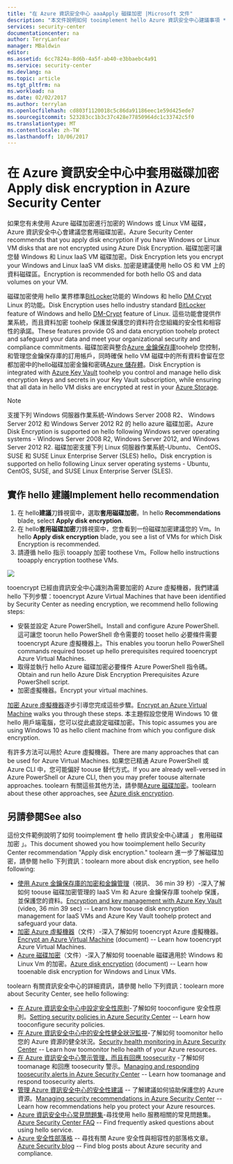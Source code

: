 ```yaml
---
title: "在 Azure 資訊安全中心 aaaApply 磁碟加密 |Microsoft 文件"
description: "本文件說明如何 tooimplement hello Azure 資訊安全中心建議事項 * * 適用於磁碟加密 * *。"
services: security-center
documentationcenter: na
author: TerryLanfear
manager: MBaldwin
editor: 
ms.assetid: 6cc7824a-8d6b-4a5f-ab40-e3bbaebc4a91
ms.service: security-center
ms.devlang: na
ms.topic: article
ms.tgt_pltfrm: na
ms.workload: na
ms.date: 02/02/2017
ms.author: terrylan
ms.openlocfilehash: cd803f1120018c5c86da91186eec1e59d425ede7
ms.sourcegitcommit: 523283cc1b3c37c428e77850964dc1c33742c5f0
ms.translationtype: MT
ms.contentlocale: zh-TW
ms.lasthandoff: 10/06/2017
---
```

# <a name="apply-disk-encryption-in-azure-security-center"></a><span data-ttu-id="62917-103">在 Azure 資訊安全中心中套用磁碟加密</span><span class="sxs-lookup"><span data-stu-id="62917-103">Apply disk encryption in Azure Security Center</span></span>
<span data-ttu-id="62917-104">如果您有未使用 Azure 磁碟加密進行加密的 Windows 或 Linux VM 磁碟，Azure 資訊安全中心會建議您套用磁碟加密。</span><span class="sxs-lookup"><span data-stu-id="62917-104">Azure Security Center recommends that you apply disk encryption if you have Windows or Linux VM disks that are not encrypted using Azure Disk Encryption.</span></span> <span data-ttu-id="62917-105">磁碟加密可讓您替 Windows 和 Linux IaaS VM 磁碟加密。</span><span class="sxs-lookup"><span data-stu-id="62917-105">Disk Encryption lets you encrypt your Windows and Linux IaaS VM disks.</span></span>  <span data-ttu-id="62917-106">加密是建議使用 hello OS 和 VM 上的資料磁碟區。</span><span class="sxs-lookup"><span data-stu-id="62917-106">Encryption is recommended for both hello OS and data volumes on your VM.</span></span>

<span data-ttu-id="62917-107">磁碟加密使用 hello 業界標準[BitLocker](https://technet.microsoft.com/library/cc732774.aspx)功能的 Windows 和 hello [DM Crypt](https://en.wikipedia.org/wiki/Dm-crypt) Linux 的功能。</span><span class="sxs-lookup"><span data-stu-id="62917-107">Disk Encryption uses hello industry standard [BitLocker](https://technet.microsoft.com/library/cc732774.aspx) feature of Windows and hello [DM-Crypt](https://en.wikipedia.org/wiki/Dm-crypt) feature of Linux.</span></span> <span data-ttu-id="62917-108">這些功能會提供作業系統，而且資料加密 toohelp 保護並保護您的資料符合您組織的安全性和相容性的承諾。</span><span class="sxs-lookup"><span data-stu-id="62917-108">These features provide OS and data encryption toohelp protect and safeguard your data and meet your organizational security and compliance commitments.</span></span> <span data-ttu-id="62917-109">磁碟加密與整合[Azure 金鑰保存庫](https://azure.microsoft.com/documentation/services/key-vault/)toohelp 您控制，和管理您金鑰保存庫的訂用帳戶，同時確保 hello VM 磁碟中的所有資料會留在您都加密中的hello磁碟加密金鑰和密碼[Azure 儲存體](https://azure.microsoft.com/documentation/services/storage/)。</span><span class="sxs-lookup"><span data-stu-id="62917-109">Disk Encryption is integrated with [Azure Key Vault](https://azure.microsoft.com/documentation/services/key-vault/) toohelp you control and manage hello disk encryption keys and secrets in your Key Vault subscription, while ensuring that all data in hello VM disks are encrypted at rest in your [Azure Storage](https://azure.microsoft.com/documentation/services/storage/).</span></span>

> [!NOTE]
> <span data-ttu-id="62917-110">支援下列 Windows 伺服器作業系統-Windows Server 2008 R2、 Windows Server 2012 和 Windows Server 2012 R2 的 hello azure 磁碟加密。</span><span class="sxs-lookup"><span data-stu-id="62917-110">Azure Disk Encryption is supported on hello following Windows server operating systems - Windows Server 2008 R2, Windows Server 2012, and Windows Server 2012 R2.</span></span> <span data-ttu-id="62917-111">磁碟加密支援下列 Linux 伺服器作業系統-Ubuntu、 CentOS、 SUSE 和 SUSE Linux Enterprise Server (SLES) hello。</span><span class="sxs-lookup"><span data-stu-id="62917-111">Disk encryption is supported on hello following Linux server operating systems - Ubuntu, CentOS, SUSE, and SUSE Linux Enterprise Server (SLES).</span></span>
>
>

## <a name="implement-hello-recommendation"></a><span data-ttu-id="62917-112">實作 hello 建議</span><span class="sxs-lookup"><span data-stu-id="62917-112">Implement hello recommendation</span></span>
1. <span data-ttu-id="62917-113">在 hello**建議**刀鋒視窗中，選取**套用磁碟加密**。</span><span class="sxs-lookup"><span data-stu-id="62917-113">In hello **Recommendations** blade, select **Apply disk encryption**.</span></span>
2. <span data-ttu-id="62917-114">在 hello**套用磁碟加密**刀鋒視窗中，您會看到一份磁碟加密建議您的 Vm。</span><span class="sxs-lookup"><span data-stu-id="62917-114">In hello **Apply disk encryption** blade, you see a list of VMs for which Disk Encryption is recommended.</span></span>
3. <span data-ttu-id="62917-115">請遵循 hello 指示 tooapply 加密 toothese Vm。</span><span class="sxs-lookup"><span data-stu-id="62917-115">Follow hello instructions tooapply encryption toothese VMs.</span></span>

![][1]

<span data-ttu-id="62917-116">tooencrypt 已經由資訊安全中心識別為需要加密的 Azure 虛擬機器，我們建議 hello 下列步驟：</span><span class="sxs-lookup"><span data-stu-id="62917-116">tooencrypt Azure Virtual Machines that have been identified by Security Center as needing encryption, we recommend hello following steps:</span></span>

* <span data-ttu-id="62917-117">安裝並設定 Azure PowerShell。</span><span class="sxs-lookup"><span data-stu-id="62917-117">Install and configure Azure PowerShell.</span></span> <span data-ttu-id="62917-118">這可讓您 toorun hello PowerShell 命令需要的 tooset hello 必要條件需要 tooencrypt Azure 虛擬機器上。</span><span class="sxs-lookup"><span data-stu-id="62917-118">This enables you toorun hello PowerShell commands required tooset up hello prerequisites required tooencrypt Azure Virtual Machines.</span></span>
* <span data-ttu-id="62917-119">取得並執行 hello Azure 磁碟加密必要條件 Azure PowerShell 指令碼。</span><span class="sxs-lookup"><span data-stu-id="62917-119">Obtain and run hello Azure Disk Encryption Prerequisites Azure PowerShell script.</span></span>
* <span data-ttu-id="62917-120">加密虛擬機器。</span><span class="sxs-lookup"><span data-stu-id="62917-120">Encrypt your virtual machines.</span></span>

<span data-ttu-id="62917-121">[加密 Azure 虛擬機器](security-center-disk-encryption.md)逐步引導您完成這些步驟。</span><span class="sxs-lookup"><span data-stu-id="62917-121">[Encrypt an Azure Virtual Machine](security-center-disk-encryption.md) walks you through these steps.</span></span>  <span data-ttu-id="62917-122">本主題假設您使用 Windows 10 做 hello 用戶端電腦，您可以從此處設定磁碟加密。</span><span class="sxs-lookup"><span data-stu-id="62917-122">This topic assumes you are using Windows 10 as hello client machine from which you configure disk encryption.</span></span>

<span data-ttu-id="62917-123">有許多方法可以用於 Azure 虛擬機器。</span><span class="sxs-lookup"><span data-stu-id="62917-123">There are many approaches that can be used for Azure Virtual Machines.</span></span> <span data-ttu-id="62917-124">如果您已精通 Azure PowerShell 或 Azure CLI 中，您可能偏好 toouse 替代方式。</span><span class="sxs-lookup"><span data-stu-id="62917-124">If you are already well-versed in Azure PowerShell or Azure CLI, then you may prefer toouse alternate approaches.</span></span> <span data-ttu-id="62917-125">toolearn 有關這些其他方法，請參閱[Azure 磁碟加密](../security/azure-security-disk-encryption.md)。</span><span class="sxs-lookup"><span data-stu-id="62917-125">toolearn about these other approaches, see [Azure disk encryption](../security/azure-security-disk-encryption.md).</span></span>

## <a name="see-also"></a><span data-ttu-id="62917-126">另請參閱</span><span class="sxs-lookup"><span data-stu-id="62917-126">See also</span></span>
<span data-ttu-id="62917-127">這份文件範例說明了如何 tooimplement 會 hello 資訊安全中心建議 」 套用磁碟加密 」。</span><span class="sxs-lookup"><span data-stu-id="62917-127">This document showed you how tooimplement hello Security Center recommendation "Apply disk encryption."</span></span> <span data-ttu-id="62917-128">toolearn 進一步了解磁碟加密，請參閱 hello 下列資訊：</span><span class="sxs-lookup"><span data-stu-id="62917-128">toolearn more about disk encryption, see hello following:</span></span>

* <span data-ttu-id="62917-129">[使用 Azure 金鑰保存庫的加密和金鑰管理](https://azure.microsoft.com/documentation/videos/azurecon-2015-encryption-and-key-management-with-azure-key-vault/)（視訊、 36 min 39 秒）-深入了解如何 toouse 磁碟加密管理的 IaaS Vm 和 Azure 金鑰保存庫 toohelp 保護，並保護您的資料。</span><span class="sxs-lookup"><span data-stu-id="62917-129">[Encryption and key management with Azure Key Vault](https://azure.microsoft.com/documentation/videos/azurecon-2015-encryption-and-key-management-with-azure-key-vault/) (video, 36 min 39 sec) -- Learn how toouse disk encryption management for IaaS VMs and Azure Key Vault toohelp protect and safeguard your data.</span></span>
* <span data-ttu-id="62917-130">[加密 Azure 虛擬機器](security-center-disk-encryption.md)（文件）-深入了解如何 tooencrypt Azure 虛擬機器。</span><span class="sxs-lookup"><span data-stu-id="62917-130">[Encrypt an Azure Virtual Machine](security-center-disk-encryption.md) (document) -- Learn how tooencrypt Azure Virtual Machines.</span></span>
* <span data-ttu-id="62917-131">[Azure 磁碟加密](../security/azure-security-disk-encryption.md)（文件）-深入了解如何 tooenable 磁碟適用於 Windows 和 Linux Vm 的加密。</span><span class="sxs-lookup"><span data-stu-id="62917-131">[Azure disk encryption](../security/azure-security-disk-encryption.md) (document) -- Learn how tooenable disk encryption for Windows and Linux VMs.</span></span>

<span data-ttu-id="62917-132">toolearn 有關資訊安全中心的詳細資訊，請參閱 hello 下列資訊：</span><span class="sxs-lookup"><span data-stu-id="62917-132">toolearn more about Security Center, see hello following:</span></span>

* <span data-ttu-id="62917-133">[在 Azure 資訊安全中心中設定安全性原則](security-center-policies.md)-了解如何 tooconfigure 安全性原則。</span><span class="sxs-lookup"><span data-stu-id="62917-133">[Setting security policies in Azure Security Center](security-center-policies.md) -- Learn how tooconfigure security policies.</span></span>
* <span data-ttu-id="62917-134">[在 Azure 資訊安全中心中的安全性健全狀況監視](security-center-monitoring.md)-了解如何 toomonitor hello 您的 Azure 資源的健全狀況。</span><span class="sxs-lookup"><span data-stu-id="62917-134">[Security health monitoring in Azure Security Center](security-center-monitoring.md) -- Learn how toomonitor hello health of your Azure resources.</span></span>
* <span data-ttu-id="62917-135">[在 Azure 資訊安全中心警示管理，而且有回應 toosecurity](security-center-managing-and-responding-alerts.md) -了解如何 toomanage 和回應 toosecurity 警示。</span><span class="sxs-lookup"><span data-stu-id="62917-135">[Managing and responding toosecurity alerts in Azure Security Center](security-center-managing-and-responding-alerts.md) -- Learn how toomanage and respond toosecurity alerts.</span></span>
* <span data-ttu-id="62917-136">[管理 Azure 資訊安全中心的安全性建議](security-center-recommendations.md) -- 了解建議如何協助保護您的 Azure 資源。</span><span class="sxs-lookup"><span data-stu-id="62917-136">[Managing security recommendations in Azure Security Center](security-center-recommendations.md) -- Learn how recommendations help you protect your Azure resources.</span></span>
* <span data-ttu-id="62917-137">[Azure 資訊安全中心常見問題集](security-center-faq.md)-尋找使用 hello 服務相關的常見問題集。</span><span class="sxs-lookup"><span data-stu-id="62917-137">[Azure Security Center FAQ](security-center-faq.md) -- Find frequently asked questions about using hello service.</span></span>
* <span data-ttu-id="62917-138">[Azure 安全性部落格](http://blogs.msdn.com/b/azuresecurity/) -- 尋找有關 Azure 安全性與相容性的部落格文章。</span><span class="sxs-lookup"><span data-stu-id="62917-138">[Azure Security blog](http://blogs.msdn.com/b/azuresecurity/) -- Find blog posts about Azure security and compliance.</span></span>

<!--Image references-->
[1]: ./media/security-center-apply-disk-encryption/apply-disk-encryption.png
